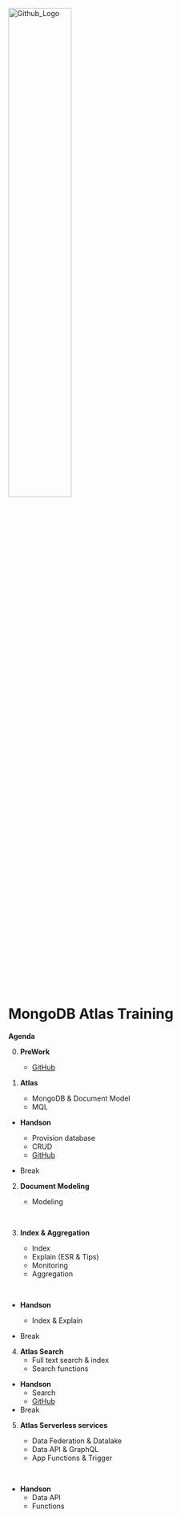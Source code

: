 <img src="https://companieslogo.com/img/orig/MDB_BIG-ad812c6c.png?t=1648915248" width="50%" title="Github_Logo"/> <br>

# MongoDB Atlas Training

__Agenda__


0. __PreWork__
    - [GitHub][0]

1.  __Atlas__
    - MongoDB & Document Model
    - MQL
 
- __Handson__
    - Provision database
    - CRUD
    - [GitHub][1]
     

- Break
    

2. __Document Modeling__
    - Modeling
    
      
3.  __Index & Aggregation__
    - Index
    - Explain (ESR & Tips)
    - Monitoring
    - Aggregation
    
     
- __Handson__
    - Index & Explain
    

- Break
    

4. __Atlas Search__
    - Full text search & index
    - Search functions
   

- __Handson__
    - Search
    - [GitHub][4]
     
- Break
    

5. __Atlas Serverless services__
    - Data Federation & Datalake
    - Data API & GraphQL
    - App Functions & Trigger
    
     
- __Handson__
    - Data API
    - Functions



[0]: https://github.com/MongoDBAtlas/MongoDBAtlasTraining/tree/main/00.pre-work

[1]: https://github.com/MongoDBAtlas/MongoDBAtlasTraining/tree/main/01.Provision%20and%20CRUD


[4]: https://github.com/MongoDBAtlas/MongoDBAtlasTraining/tree/main/04.atlas-search